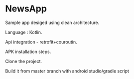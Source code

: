 # NewsApp
Sample app desiged using clean architecture.

Language : Kotlin.

Api integration - retrofit+couroutin.

APK installation steps.

Clone the project.

Build it from master branch with android studio/gradle script
 
